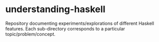 # understanding-haskell
Repository documenting experiments/explorations of different Haskell features. Each sub-directory corresponds to a particular topic/problem/concept. 
